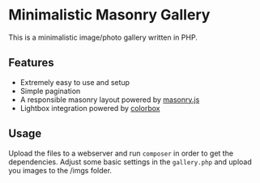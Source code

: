 # Minimalistic Masonry Gallery
This is a minimalistic image/photo gallery written in PHP.

## Features
- Extremely easy to use and setup
- Simple pagination
- A responsible masonry layout powered by [masonry.js](http://masonry.desandro.com)
- Lightbox integration powered by [colorbox](http://www.jacklmoore.com/colorbox)

## Usage
Upload the files to a webserver and run `composer` in order to get the dependencies. Adjust some basic settings in the `gallery.php` and upload you images to the /imgs folder. 
